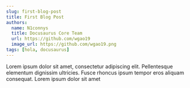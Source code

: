 ```yaml
---
slug: first-blog-post
title: First Blog Post
authors:
  name: N1connys
  title: Docusaurus Core Team
  url: https://github.com/wgao19
  image_url: https://github.com/wgao19.png
tags: [hola, docusaurus]
--- 
```


Lorem ipsum dolor sit amet, consectetur adipiscing elit. Pellentesque elementum dignissim ultricies. Fusce rhoncus ipsum tempor eros aliquam consequat. Lorem ipsum dolor sit amet 
